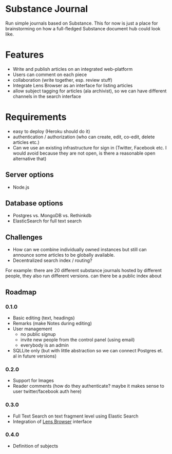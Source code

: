 # Substance Journal

Run simple journals based on Substance. This for now is just a place for brainstorming on how a full-fledged Substance document hub could look like.

# Features

- Write and publish articles on an integrated web-platform
- Users can comment on each piece
- collaboration (write together, esp. review stuff)
- Integrate Lens Browser as an interface for listing articles
- allow subject tagging for articles (ala archivist), so we can have different channels in the search interface

# Requirements

- easy to deploy (Heroku should do it)
- authentication / authorization (who can create, edit, co-edit, delete articles etc.)
- Can we use an existing infrastructure for sign in (Twitter, Facebook etc. I would avoid because they are not open, is there a reasonable open alternative that)

## Server options

- Node.js

## Database options

- Postgres vs. MongoDB vs. Rethinkdb
- ElasticSearch for full text search

## Challenges

- How can we combine individually owned instances but still can announce some articles to be globally available. 
- Decentralized search index / routing?

For example: there are 20 different substance journals hosted by different people, they also run different versions. can there be a public index about 

## Roadmap

### 0.1.0

- Basic editing (text, headings)
- Remarks (make Notes during editing)
- User management
  - no public signup
  - invite new people from the control panel (using email)
  - everybody is an admin
- SQLLite only (but with little abstraction so we can connect Postgres et. al in future versions)

### 0.2.0

- Support for Images
- Reader comments (how do they authenticate? maybe it makes sense to user twitter/facebook auth here)

### 0.3.0

- Full Text Search on text fragment level using Elastic Search
- Integration of [Lens Browser](https://medium.com/@_mql/self-host-a-scientific-journal-with-elife-lens-f420afb678aa) interface

### 0.4.0

- Definition of subjects
